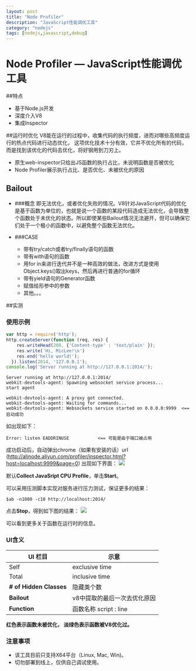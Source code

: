 ```yaml
---
layout: post
title: "Node Profiler"
description: "JavaScript性能调优工具"
category: "nodejs"
tags: [nodejs,javascript,debug]
---
```


Node Profiler — JavaScript性能调优工具
===============

##特点
- 基于Node.js开发
- 深度介入V8
- 集成Inspector

##运行时优化
V8能在运行的过程中，收集代码的执行频度，进而对哪些高频度运行的热点代码进行动态优化，
这项优化技术十分有效，它并不优化所有的代码，而是找到该优化的代码去优化，将好钢用到刀刃上。

- 原生web-inspector只给出JS函数的执行占比，未说明函数是否被优化
- Node Profiler展示执行占比、是否优化、未被优化的原因

## Bailout
- ###概念
即无法优化，或者优化失败的情况。V8针对JavaScript代码的优化是基于函数为单位的，也就是说一个函数的某段代码造成无法优化，会导致整个函数处于未优化的状态。所以即使某些Bailout情况无法避开，但可以确保它们处于一个极小的函数中，以避免整个函数无法优化。

- ###CASE
  - 带有try/catch或者try/finally语句的函数
  - 带有with语句的函数
  - 用for in来进行迭代并不是一种高效的做法，改进方式是使用Object.keys()取出keys，然后再进行普通的for循环
  - 带有yield语句的Generator函数
  - 赋值给形参中的参数
  - 其他。。。

##实测
### 使用示例
```js
var http = require('http');
http.createServer(function (req, res) {
    res.writeHead(200, {'Content-type' : 'text/plain' });
    res.write('Hi, MicLee!\n')
    res.end('hello world!');
  }).listen(2014, '127.0.0.1');
console.log('Server running at http://127.0.0.1:2014/');
```

```shell
Server running at http://127.0.0.1:2014/
webkit-devtools-agent: Spawning websocket service process...
start agent

webkit-devtools-agent: A proxy got connected.
webkit-devtools-agent: Waiting for commands...
webkit-devtools-agent: Websockets service started on 0.0.0.0:9999  <==启动成功
```
如出现如下：
```shell
Error: listen EADDRINUSE           <== 可能是由于端口被占用
```

成功启动后，自动弹出chrome（如果有安装的话）url (http://alinode.aliyun.com/profiler/inspector.html?host=localhost:9999&page=0)
出现如下界面：
![](https://cloud.githubusercontent.com/assets/3832082/8587127/7b54f88c-262a-11e5-9298-3a49c2b71d7c.jpg)

默认**Collect JavaSript CPU Profile**，单击**Start**。

可以采用压测脚本实现对服务进行压力测试，保证更多的结果：
```shell
$ab -n1000 -c10 http://localhost:2014/
```
点击**Stop**，得到如下图的结果：
![](https://cloud.githubusercontent.com/assets/3832082/8587247/8dc33cbc-262b-11e5-8a10-59c8f9de280e.jpg)

可以看到更多关于函数在运行时的信息。

### UI含义
UI 栏目 | 示意
----   | ----
Self | exclusive time
Total | inclusive time
**# of Hidden Classes** | 隐藏类个数
**Bailout** | v8中提取的最后一次去优化原因
**Function** | 函数名称 script : line
**红色表示函数未被优化， 淡绿色表示函数被V8优化过。**

### 注意事项
* 该工具目前只支持X64平台（Linux, Mac, Win)。
* 切勿部署到线上，仅供自己调试使用。
